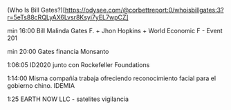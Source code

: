 (Who Is Bill Gates?)[https://odysee.com/@corbettreport:0/whoisbillgates:3?r=5eTs88cRQLyAX6Lvsr8Ksyi7yEL7wpCZ] 

min 16:00
Bill Malinda Gates F. + Jhon Hopkins + World Economic F - Event 201

min 20:00
Gates financia Monsanto

1:06:05 
ID2020 junto con Rockefeller Foundations

1:14:00
Misma compañía trabaja ofreciendo reconocimiento facial para el gobierno chino. IDEMIA

1:25
EARTH NOW LLC - satelites vigilancia